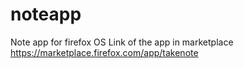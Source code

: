 noteapp
=======
Note app for firefox OS
Link of the app in marketplace https://marketplace.firefox.com/app/takenote
